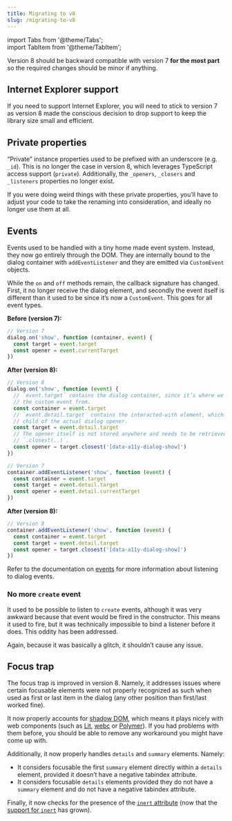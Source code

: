 ```yaml
---
title: Migrating to v8
slug: /migrating-to-v8
---
```


import Tabs from '@theme/Tabs';  
import TabItem from '@theme/TabItem';

Version 8 should be backward compatible with version 7 **for the most part** so the required changes should be minor if anything.

## Internet Explorer support

If you need to support Internet Explorer, you will need to stick to version 7 as version 8 made the conscious decision to drop support to keep the library size small and efficient.

## Private properties

“Private” instance properties used to be prefixed with an underscore (e.g. `_id`). This is no longer the case in version 8, which leverages TypeScript access support (`private`). Additionally, the `_openers`, `_closers` and `_listeners` properties no longer exist.

If you were doing weird things with these private properties, you’ll have to adjust your code to take the renaming into consideration, and ideally no longer use them at all.

## Events

Events used to be handled with a tiny home made event system. Instead, they now go entirely through the DOM. They are internally bound to the dialog container with `addEventListener` and they are emitted via `CustomEvent` objects.

While the `on` and `off` methods remain, the callback signature has changed. First, it no longer receive the dialog element, and secondly the event itself is different than it used to be since it’s now a `CustomEvent`. This goes for all event types.

<Tabs>
  <TabItem value="js-events" label="JS Events">

**Before (version 7):**

```js
// Version 7
dialog.on('show', function (container, event) {
  const target = event.target
  const opener = event.currentTarget
})
```

**After (version 8):**

```js
// Version 8
dialog.on('show', function (event) {
  // `event.target` contains the dialog container, since it’s where we dispatch
  // the custom event from.
  const container = event.target
  // `event.detail.target` contains the interacted-with element, which may be a
  // child of the actual dialog opener.
  const target = event.detail.target
  // The opener itself is not stored anywhere and needs to be retrieved with
  // `.closest(..)`.
  const opener = target.closest('[data-a11y-dialog-show]')
})
```

  </TabItem>
  <TabItem value="dom-events" label="DOM Events">

```js
// Version 7
container.addEventListener('show', function (event) {
  const container = event.target
  const target = event.detail.target
  const opener = event.detail.currentTarget
})
```

**After (version 8):**

```js
// Version 8
container.addEventListener('show', function (event) {
  const container = event.target
  const target = event.detail.target
  const opener = target.closest('[data-a11y-dialog-show]')
})
```

  </TabItem>
</Tabs>

Refer to the documentation on [events](./advanced.events.md) for more information about listening to dialog events.

### No more `create` event

It used to be possible to listen to `create` events, although it was very awkward because that event would be fired in the constructor. This means it used to fire, but it was technically impossible to bind a listener before it does. This oddity has been addressed.

Again, because it was basically a glitch, it shouldn’t cause any issue.

## Focus trap

The focus trap is improved in version 8. Namely, it addresses issues where certain focusable elements were not properly recognized as such when used as first or last item in the dialog (any other position than first/last worked fine).

It now properly accounts for [shadow DOM](https://developer.mozilla.org/en-US/docs/Web/Web_Components/Using_shadow_DOM), which means it plays nicely with web components (such as [Lit](https://lit.dev/), [webc](https://github.com/11ty/webc) or [Polymer](https://polymer-library.polymer-project.org/)). If you had problems with them before, you should be able to remove any workaround you might have come up with.

Additionally, it now properly handles `details` and `summary` elements. Namely:

- It considers focusable the first `summary` element directly within a `details` element, provided it doesn’t have a negative tabindex attribute.
- It considers focusable `details` elements provided they do not have a `summary` element and do not have a negative tabindex attribute.

Finally, it now checks for the presence of the [`inert` attribute](https://developer.mozilla.org/en-US/docs/Web/API/HTMLElement/inert) (now that the [support for `inert`](https://caniuse.com/mdn-api_htmlelement_inert) has grown).
